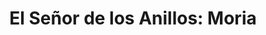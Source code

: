 ---
collection: rolLudoteca
title: 'El Señor de los Anillos: Moria'
image: 50782216.jpeg
editorial: 'La Factoría de Ideas'
editorial_ref:
isbn:
type: 'Aventura'
web:
format: 'Libro tapa dura'
system: 'CODA'
created_at: '2021-01-13T12:46:43+00:00'
---